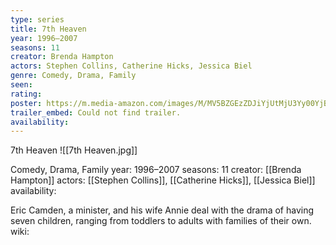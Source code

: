 ```yaml
---
type: series
title: 7th Heaven
year: 1996–2007
seasons: 11
creator: Brenda Hampton
actors: Stephen Collins, Catherine Hicks, Jessica Biel
genre: Comedy, Drama, Family
seen:
rating: 
poster: https://m.media-amazon.com/images/M/MV5BZGEzZDJiYjUtMjU3Yy00YjBmLWE4OWQtYjM4ZDhlZTg3Zjk0XkEyXkFqcGdeQXVyNjU2NjA5NjM@._V1_SX300.jpg
trailer_embed: Could not find trailer.
availability:
---
```

7th Heaven
![[7th Heaven.jpg]]

Comedy, Drama, Family
year: 1996–2007
seasons: 11
creator: [[Brenda Hampton]]
actors: [[Stephen Collins]], [[Catherine Hicks]], [[Jessica Biel]]
availability:

Eric Camden, a minister, and his wife Annie deal with the drama of having seven children, ranging from toddlers to adults with families of their own.
wiki: 


